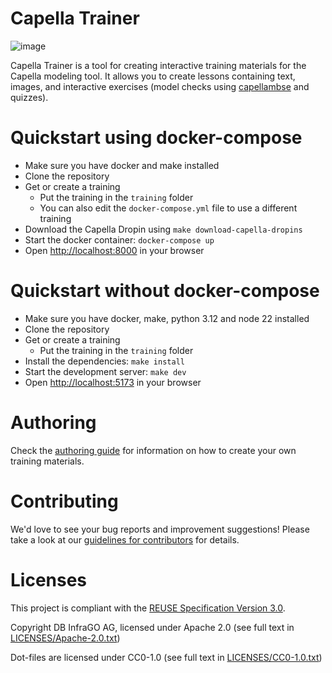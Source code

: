 <!--
 ~ Copyright DB InfraGO AG and contributors
 ~ SPDX-License-Identifier: Apache-2.0
 -->

# Capella Trainer

![image](https://github.com/DSD-DBS/capella-trainer/actions/workflows/lint.yml/badge.svg)

Capella Trainer is a tool for creating interactive training materials for the
Capella modeling tool. It allows you to create lessons containing text, images,
and interactive exercises (model checks using [capellambse](https://github.com/DSD-DBS/py-capellambse) and quizzes).

# Quickstart using docker-compose

- Make sure you have docker and make installed
- Clone the repository
- Get or create a training
  - Put the training in the `training` folder
  - You can also edit the `docker-compose.yml` file to use a different training
- Download the Capella Dropin using `make download-capella-dropins`
- Start the docker container: `docker-compose up`
- Open [http://localhost:8000](http://localhost:8000) in your browser

# Quickstart without docker-compose

- Make sure you have docker, make, python 3.12 and node 22 installed
- Clone the repository
- Get or create a training
  - Put the training in the `training` folder
- Install the dependencies: `make install`
- Start the development server: `make dev`
- Open [http://localhost:5173](http://localhost:5173) in your browser

# Authoring

Check the [authoring guide](AUTHORING.md) for information on how to create your
own training materials.

# Contributing

We'd love to see your bug reports and improvement suggestions! Please take a
look at our [guidelines for contributors](CONTRIBUTING.md) for details.

# Licenses

This project is compliant with the
[REUSE Specification Version 3.0](https://git.fsfe.org/reuse/docs/src/commit/d173a27231a36e1a2a3af07421f5e557ae0fec46/spec.md).

Copyright DB InfraGO AG, licensed under Apache 2.0 (see full text in
[LICENSES/Apache-2.0.txt](LICENSES/Apache-2.0.txt))

Dot-files are licensed under CC0-1.0 (see full text in
[LICENSES/CC0-1.0.txt](LICENSES/CC0-1.0.txt))
